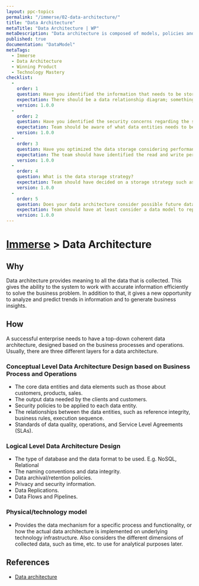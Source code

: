 ```yaml
---
layout: ppc-topics 
permalink: "/immerse/02-data-architecture/" 
title: "Data Architecture"
metaTitle: "Data Architecture | WP"
metaDescription: "Data architecture is composed of models, policies and rules or standards that govern which data is collected, data relationships, how it is stored, arranged, integrated, and processed."
published: true
documentation: "DataModel"
metaTags:
  - Immerse
  - Data Architecture
  - Winning Product
  - Technology Mastery
checklist: 
  -
    order: 1
    question: Have you identified the information that needs to be stored and their relationships with each other? 
    expectation: There should be a data relationship diagram; something like an ER diagram. Everyone in the team should be aware of what is stored and the relationship between stored entities.
    version: 1.0.0
  -
    order: 2
    question: Have you identified the security concerns regarding the stored data and their access levels?
    expectation: Team should be aware of what data entities needs to be kept secured and who can have access to those data. According to some data regulations such as GDPR, it could be that even the development team should not have access to some sensitive data.
    version: 1.0.0
  -
    order: 3
    question: Have you optimized the data storage considering performance?
    expectation: The team should have identified the read and write performance constraints for each data entity and the data architecture should address those concerns. The team should also consider replication strategies for distributed applications.
    version: 1.0.0
  -
    order: 4
    question: What is the data storage strategy?
    expectation: Team should have decided on a storage strategy such as relational DB, No-Sql, etc... There should be a good justification for the selection based on cost, performance, etc...
    version: 1.0.0
  -
    order: 5
    question: Does your data architecture consider possible future data analytics requirements?
    expectation: Team should have at least consider a data model to represent different dimensions of data. There could be a data analytics model such as a Kimball model that is independent of the main data model.
    version: 1.0.0
---
```

# [Immerse](../) > Data Architecture

## Why
Data architecture provides meaning to all the data that is collected. This gives the ability to the system to work with accurate information efficiently to solve the business problem. In addition to that, it gives a new opportunity to analyze and predict trends in information and to generate business insights.

## How
A successful enterprise needs to have a top-down coherent data architecture, designed based on the business processes and operations. Usually, there are three different layers for a data architecture.

### Conceptual Level Data Architecture Design based on Business Process and Operations
- The core data entities and data elements such as those about customers, products, sales.
- The output data needed by the clients and customers.
- Security policies to be applied to each data entity.
- The relationships between the data entities, such as reference integrity, business rules, execution sequence.
- Standards of data quality, operations, and Service Level Agreements (SLAs).

### Logical Level Data Architecture Design
- The type of database and the data format to be used. E.g. NoSQL, Relational
- The naming conventions and data integrity.
- Data archival/retention policies.
- Privacy and security information.
- Data Replications.
- Data Flows and Pipelines.
    
### Physical/technology model
- Provides the data mechanism for a specific process and functionality, or how the actual data architecture is implemented on underlying technology infrastructure. Also considers the different dimensions of collected data, such as time, etc. to use for analytical purposes later.

## References
- [Data architecture](https://en.wikipedia.org/wiki/Data_architecture)
